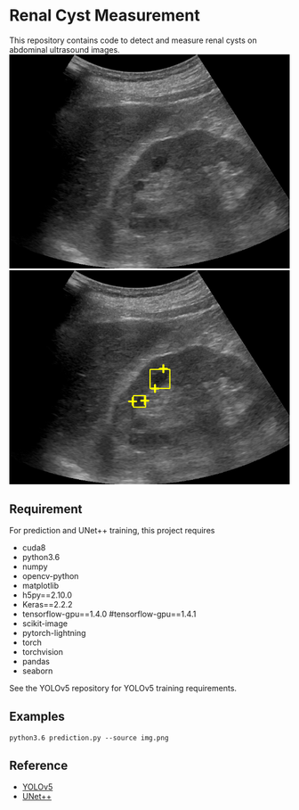# Renal Cyst Measurement

This repository contains code to detect and measure renal cysts on abdominal ultrasound images.
<img src="https://github.com/henyo245/RenalCystMeasurement/blob/master/img.png"><img src="https://github.com/henyo245/RenalCystMeasurement/blob/master/img_pred.png">
## Requirement
For prediction and UNet++ training, this project requires 
- cuda8
- python3.6
- numpy
- opencv-python
- matplotlib
- h5py==2.10.0
- Keras==2.2.2
- tensorflow-gpu==1.4.0
#tensorflow-gpu==1.4.1
- scikit-image
- pytorch-lightning
- torch
- torchvision
- pandas
- seaborn

See the YOLOv5 repository for YOLOv5 training requirements.

## Examples
```
python3.6 prediction.py --source img.png
```

## Reference
- [YOLOv5](https://github.com/ultralytics/yolov5)
- [UNet++](https://github.com/MrGiovanni/UNetPlusPlus)
